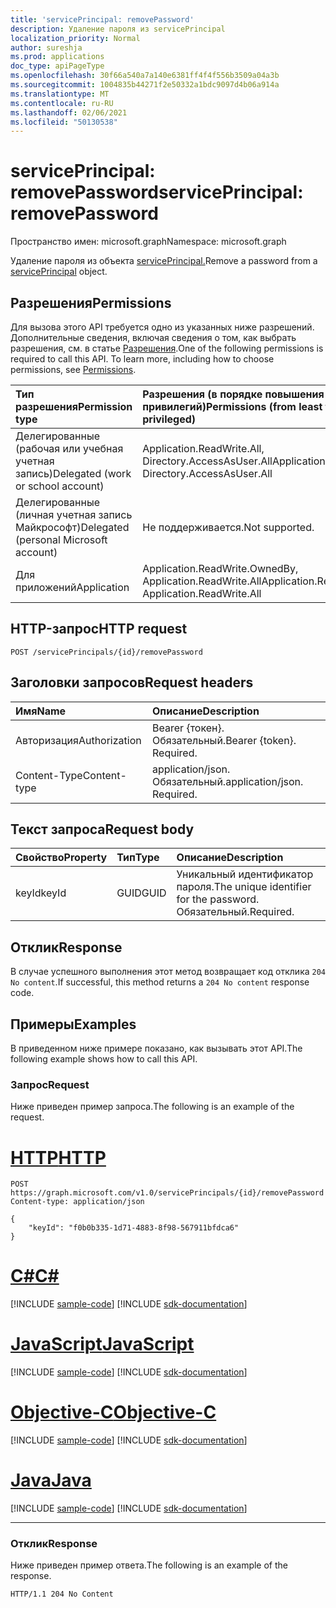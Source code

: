 ```yaml
---
title: 'servicePrincipal: removePassword'
description: Удаление пароля из servicePrincipal
localization_priority: Normal
author: sureshja
ms.prod: applications
doc_type: apiPageType
ms.openlocfilehash: 30f66a540a7a140e6381ff4f4f556b3509a04a3b
ms.sourcegitcommit: 1004835b44271f2e50332a1bdc9097d4b06a914a
ms.translationtype: MT
ms.contentlocale: ru-RU
ms.lasthandoff: 02/06/2021
ms.locfileid: "50130538"
---
```

# <a name="serviceprincipal-removepassword"></a><span data-ttu-id="ec6e9-103">servicePrincipal: removePassword</span><span class="sxs-lookup"><span data-stu-id="ec6e9-103">servicePrincipal: removePassword</span></span>

<span data-ttu-id="ec6e9-104">Пространство имен: microsoft.graph</span><span class="sxs-lookup"><span data-stu-id="ec6e9-104">Namespace: microsoft.graph</span></span>

<span data-ttu-id="ec6e9-105">Удаление пароля из объекта [servicePrincipal.](../resources/serviceprincipal.md)</span><span class="sxs-lookup"><span data-stu-id="ec6e9-105">Remove a password from a [servicePrincipal](../resources/serviceprincipal.md) object.</span></span>

## <a name="permissions"></a><span data-ttu-id="ec6e9-106">Разрешения</span><span class="sxs-lookup"><span data-stu-id="ec6e9-106">Permissions</span></span>

<span data-ttu-id="ec6e9-p101">Для вызова этого API требуется одно из указанных ниже разрешений. Дополнительные сведения, включая сведения о том, как выбрать разрешения, см. в статье [Разрешения](/graph/permissions-reference).</span><span class="sxs-lookup"><span data-stu-id="ec6e9-p101">One of the following permissions is required to call this API. To learn more, including how to choose permissions, see [Permissions](/graph/permissions-reference).</span></span>

| <span data-ttu-id="ec6e9-109">Тип разрешения</span><span class="sxs-lookup"><span data-stu-id="ec6e9-109">Permission type</span></span>                        | <span data-ttu-id="ec6e9-110">Разрешения (в порядке повышения привилегий)</span><span class="sxs-lookup"><span data-stu-id="ec6e9-110">Permissions (from least to most privileged)</span></span> |
|:---------------------------------------|:--------------------------------------------|
| <span data-ttu-id="ec6e9-111">Делегированные (рабочая или учебная учетная запись)</span><span class="sxs-lookup"><span data-stu-id="ec6e9-111">Delegated (work or school account)</span></span>     | <span data-ttu-id="ec6e9-112">Application.ReadWrite.All, Directory.AccessAsUser.All</span><span class="sxs-lookup"><span data-stu-id="ec6e9-112">Application.ReadWrite.All, Directory.AccessAsUser.All</span></span> |
| <span data-ttu-id="ec6e9-113">Делегированные (личная учетная запись Майкрософт)</span><span class="sxs-lookup"><span data-stu-id="ec6e9-113">Delegated (personal Microsoft account)</span></span> | <span data-ttu-id="ec6e9-114">Не поддерживается.</span><span class="sxs-lookup"><span data-stu-id="ec6e9-114">Not supported.</span></span> |
| <span data-ttu-id="ec6e9-115">Для приложений</span><span class="sxs-lookup"><span data-stu-id="ec6e9-115">Application</span></span>                            | <span data-ttu-id="ec6e9-116">Application.ReadWrite.OwnedBy, Application.ReadWrite.All</span><span class="sxs-lookup"><span data-stu-id="ec6e9-116">Application.ReadWrite.OwnedBy, Application.ReadWrite.All</span></span> |

## <a name="http-request"></a><span data-ttu-id="ec6e9-117">HTTP-запрос</span><span class="sxs-lookup"><span data-stu-id="ec6e9-117">HTTP request</span></span>

<!-- { "blockType": "ignored" } -->

```http
POST /servicePrincipals/{id}/removePassword
```

## <a name="request-headers"></a><span data-ttu-id="ec6e9-118">Заголовки запросов</span><span class="sxs-lookup"><span data-stu-id="ec6e9-118">Request headers</span></span>

| <span data-ttu-id="ec6e9-119">Имя</span><span class="sxs-lookup"><span data-stu-id="ec6e9-119">Name</span></span>           | <span data-ttu-id="ec6e9-120">Описание</span><span class="sxs-lookup"><span data-stu-id="ec6e9-120">Description</span></span>                |
|:---------------|:---------------------------|
| <span data-ttu-id="ec6e9-121">Авторизация</span><span class="sxs-lookup"><span data-stu-id="ec6e9-121">Authorization</span></span>  | <span data-ttu-id="ec6e9-p102">Bearer {токен}. Обязательный.</span><span class="sxs-lookup"><span data-stu-id="ec6e9-p102">Bearer {token}. Required.</span></span>  |
| <span data-ttu-id="ec6e9-124">Content-Type</span><span class="sxs-lookup"><span data-stu-id="ec6e9-124">Content-type</span></span>   | <span data-ttu-id="ec6e9-p103">application/json. Обязательный.</span><span class="sxs-lookup"><span data-stu-id="ec6e9-p103">application/json. Required.</span></span>|

## <a name="request-body"></a><span data-ttu-id="ec6e9-127">Текст запроса</span><span class="sxs-lookup"><span data-stu-id="ec6e9-127">Request body</span></span>

| <span data-ttu-id="ec6e9-128">Свойство</span><span class="sxs-lookup"><span data-stu-id="ec6e9-128">Property</span></span>     | <span data-ttu-id="ec6e9-129">Тип</span><span class="sxs-lookup"><span data-stu-id="ec6e9-129">Type</span></span>   |<span data-ttu-id="ec6e9-130">Описание</span><span class="sxs-lookup"><span data-stu-id="ec6e9-130">Description</span></span>|
|:---------------|:--------|:----------|
| <span data-ttu-id="ec6e9-131">keyId</span><span class="sxs-lookup"><span data-stu-id="ec6e9-131">keyId</span></span> | <span data-ttu-id="ec6e9-132">GUID</span><span class="sxs-lookup"><span data-stu-id="ec6e9-132">GUID</span></span> | <span data-ttu-id="ec6e9-133">Уникальный идентификатор пароля.</span><span class="sxs-lookup"><span data-stu-id="ec6e9-133">The unique identifier for the password.</span></span> <span data-ttu-id="ec6e9-134">Обязательный.</span><span class="sxs-lookup"><span data-stu-id="ec6e9-134">Required.</span></span> |

## <a name="response"></a><span data-ttu-id="ec6e9-135">Отклик</span><span class="sxs-lookup"><span data-stu-id="ec6e9-135">Response</span></span>

<span data-ttu-id="ec6e9-136">В случае успешного выполнения этот метод возвращает код отклика `204 No content`.</span><span class="sxs-lookup"><span data-stu-id="ec6e9-136">If successful, this method returns a `204 No content` response code.</span></span>

## <a name="examples"></a><span data-ttu-id="ec6e9-137">Примеры</span><span class="sxs-lookup"><span data-stu-id="ec6e9-137">Examples</span></span>

<span data-ttu-id="ec6e9-138">В приведенном ниже примере показано, как вызывать этот API.</span><span class="sxs-lookup"><span data-stu-id="ec6e9-138">The following example shows how to call this API.</span></span>

### <a name="request"></a><span data-ttu-id="ec6e9-139">Запрос</span><span class="sxs-lookup"><span data-stu-id="ec6e9-139">Request</span></span>

<span data-ttu-id="ec6e9-140">Ниже приведен пример запроса.</span><span class="sxs-lookup"><span data-stu-id="ec6e9-140">The following is an example of the request.</span></span>

# <a name="http"></a>[<span data-ttu-id="ec6e9-141">HTTP</span><span class="sxs-lookup"><span data-stu-id="ec6e9-141">HTTP</span></span>](#tab/http)
<!-- {
  "blockType": "request",
  "name": "servicePrincipal_removepassword"
}-->

```http
POST https://graph.microsoft.com/v1.0/servicePrincipals/{id}/removePassword
Content-type: application/json

{
    "keyId": "f0b0b335-1d71-4883-8f98-567911bfdca6"
}
```
# <a name="c"></a>[<span data-ttu-id="ec6e9-142">C#</span><span class="sxs-lookup"><span data-stu-id="ec6e9-142">C#</span></span>](#tab/csharp)
[!INCLUDE [sample-code](../includes/snippets/csharp/serviceprincipal-removepassword-csharp-snippets.md)]
[!INCLUDE [sdk-documentation](../includes/snippets/snippets-sdk-documentation-link.md)]

# <a name="javascript"></a>[<span data-ttu-id="ec6e9-143">JavaScript</span><span class="sxs-lookup"><span data-stu-id="ec6e9-143">JavaScript</span></span>](#tab/javascript)
[!INCLUDE [sample-code](../includes/snippets/javascript/serviceprincipal-removepassword-javascript-snippets.md)]
[!INCLUDE [sdk-documentation](../includes/snippets/snippets-sdk-documentation-link.md)]

# <a name="objective-c"></a>[<span data-ttu-id="ec6e9-144">Objective-C</span><span class="sxs-lookup"><span data-stu-id="ec6e9-144">Objective-C</span></span>](#tab/objc)
[!INCLUDE [sample-code](../includes/snippets/objc/serviceprincipal-removepassword-objc-snippets.md)]
[!INCLUDE [sdk-documentation](../includes/snippets/snippets-sdk-documentation-link.md)]

# <a name="java"></a>[<span data-ttu-id="ec6e9-145">Java</span><span class="sxs-lookup"><span data-stu-id="ec6e9-145">Java</span></span>](#tab/java)
[!INCLUDE [sample-code](../includes/snippets/java/serviceprincipal-removepassword-java-snippets.md)]
[!INCLUDE [sdk-documentation](../includes/snippets/snippets-sdk-documentation-link.md)]

---


### <a name="response"></a><span data-ttu-id="ec6e9-146">Отклик</span><span class="sxs-lookup"><span data-stu-id="ec6e9-146">Response</span></span>

<span data-ttu-id="ec6e9-147">Ниже приведен пример ответа.</span><span class="sxs-lookup"><span data-stu-id="ec6e9-147">The following is an example of the response.</span></span>

<!-- {
  "blockType": "response",
  "truncated": true,
  "@odata.type": "microsoft.graph.passwordCredential"
} -->

```http
HTTP/1.1 204 No Content
```

<!-- uuid: 16cd6b66-4b1a-43a1-adaf-3a886856ed98
2019-02-04 14:57:30 UTC -->
<!-- {
  "type": "#page.annotation",
  "description": "servicePrincipal: removePassword",
  "keywords": "",
  "section": "documentation",
  "tocPath": ""
}-->

